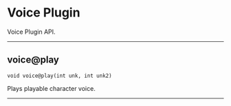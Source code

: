# Voice Plugin

Voice Plugin API.

---

## voice@play

`void voice@play(int unk, int unk2)`

Plays playable character voice.

---